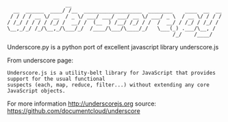                       __                                                 
      __  ______  ____/ /__  ___________________  ________    ____  __  __
     / / / / __ \/ __  / _ \/ ___/ ___/ ___/ __ \/ ___/ _ \  / __ \/ / / /
    / /_/ / / / / /_/ /  __/ /  (__  ) /__/ /_/ / /  /  __/ / /_/ / /_/ / 
    \__,_/_/ /_/\__,_/\___/_/  /____/\___/\____/_/   \___(_) .___/\__, /  
                                                          /_/    /____/   

Underscore.py is a python port of excellent javascript library underscore.js

From underscore page:
    
    Underscore.js is a utility-belt library for JavaScript that provides support for the usual functional 
    suspects (each, map, reduce, filter...) without extending any core JavaScript objects.

For more information http://underscorejs.org
source: https://github.com/documentcloud/underscore
